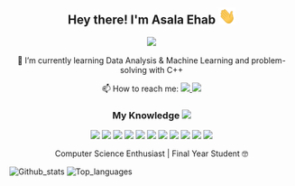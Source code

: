 <div align="center">
  <h2>Hey there! I'm Asala Ehab <img src="https://github.com/ABSphreak/ABSphreak/blob/master/gifs/Hi.gif" width="30px"></h2>
  <img src="https://miro.medium.com/max/1400/1*qdAW1TjCN57h1lbuuzvchg.gif" width="400px" />
</div>

<p align="center">
  🌱 I’m currently learning Data Analysis & Machine Learning and problem-solving with C++
</p>

<p align="center">
  📫 How to reach me: 
  <a href="https://www.linkedin.com/in/asala-ehab-799027231/">
    <img src="https://img.shields.io/badge/-LinkedIn-blue?style=flat-square&logo=Linkedin&logoColor=white">
  </a>
  <a href="https://codeforces.com/profile/asalaehab">
    <img src="https://img.shields.io/badge/-Codeforces-blue?style=flat-square&logo=Codeforces&logoColor=white">
  </a>
</p>

<h3 align="center">My Knowledge <img src="https://media.giphy.com/media/WUlplcMpOCEmTGBtBW/giphy.gif" width="30"></h3>
<p align="center">
  <code><a href="https://www.python.org/" target="_blank"><img height="45" src="https://www.vectorlogo.zone/logos/python/python-ar21.svg"></a></code>
  <code><a href="https://jupyter.org/" target="_blank"><img height="45" src="https://www.vectorlogo.zone/logos/jupyter/jupyter-ar21.svg"></a></code>
  <code><a href="https://numpy.org/" target="_blank"><img height="45" src="https://www.vectorlogo.zone/logos/numpy/numpy-ar21.svg"></a></code>
  <code><a href="https://pandas.pydata.org/" target="_blank"><img height="45" src="https://upload.wikimedia.org/wikipedia/commons/e/ed/Pandas_logo.svg"></a></code>
  <code><a href="https://matplotlib.org/" target="_blank"><img height="45" src="https://upload.wikimedia.org/wikipedia/commons/8/84/Matplotlib_icon.svg"></a></code>
<img height="45" src="https://www.vectorlogo.zone/logos/cplusplus/cplusplus-ar21.svg">
  <code><a href="https://www.java.com/" target="_blank"><img height="45" src="https://www.vectorlogo.zone/logos/java/java-ar21.svg"></a></code>
  <code><a href="https://www.w3.org/Style/CSS/Overview.en.html" target="_blank"><img height="45" src="https://www.vectorlogo.zone/logos/netlifyapp_watercss/netlifyapp_watercss-ar21.svg"></a></code>
  <code><a href="https://html.spec.whatwg.org/multipage/" target="_blank"><img height="45" src="https://www.vectorlogo.zone/logos/w3_html5/w3_html5-ar21.svg"></a></code>
  <code><a href="https://www.w3schools.com/sql/" target="_blank"><img height="45" src="https://www.vectorlogo.zone/logos/mysql/mysql-ar21.svg"></a></code>
  <code><a href="https://www.djangoproject.com/" target="_blank"><img height="45" src="https://www.vectorlogo.zone/logos/djangoproject/djangoproject-ar21.svg"></a></code>
</p>

<div align="center">
  <p>Computer Science Enthusiast | Final Year Student 🤓</p>
</div>

<span align="left">
  <img src="https://github-readme-stats.vercel.app/api?username=asalaehab&count_private=true&show_icons=true&theme=radical" alt="Github_stats">
</span>

<span align="right">
  <img src="https://github-readme-stats.vercel.app/api/top-langs/?username=ASALAEhab&show_icons=true&theme=radical" alt="Top_languages">
</span>
